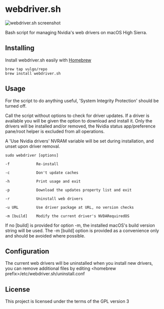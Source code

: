 # webdriver.sh

![webdriver.sh screenshot](https://github.com/vulgo/webdriver.sh/raw/master/Images/screenshot.png "webdriver.sh screenshot")

Bash script for managing Nvidia's web drivers on macOS High Sierra.

## Installing

Install webdriver.sh easily with [Homebrew](https://brew.sh)

```
brew tap vulgo/repo
brew install webdriver.sh
```

## Usage

For the script to do anything useful, 'System Integrity Protection' should be turned off.

Call the script without options to check for driver updates. If a driver is available you will be given the option to download and install it. Only the drivers will be installed and/or removed, the Nvidia status app/preference pane/root helper is excluded from all operations.

A 'Use Nvidia drivers' NVRAM variable will be set during installation, and unset upon driver removal.

```
sudo webdriver [options]

-f            Re-install

-c            Don't update caches

-h            Print usage and exit

-p            Download the updates property list and exit

-r            Uninstall web drivers

-u URL        Use driver package at URL, no version checks

-m [build]    Modify the current driver's NVDARequiredOS
```

If no [build] is provided for option -m, the installed macOS's build version string will be used. The -m [build] option is provided as a convenience only and should be avoided where possible.

## Configuration

The current web drivers will be uninstalled when you install new drivers, you can remove additional files by editing \<homebrew prefix\>/etc/webdriver.sh/uninstall.conf

## License

This project is licensed under the terms of the GPL version 3

